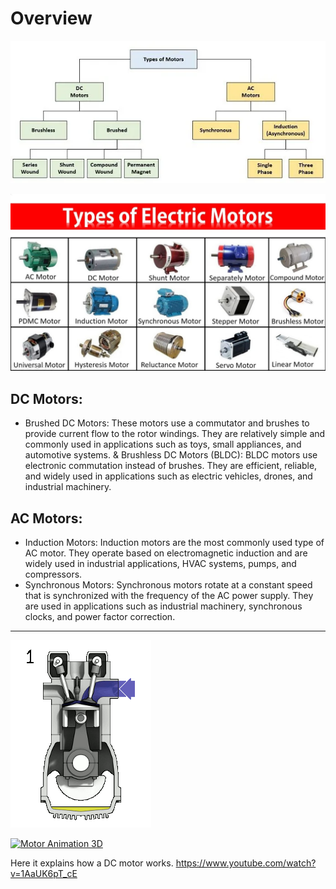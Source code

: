 # Overview 
![](./images/motor_types.webp)

![](./images/motor_types2.jpg)

## DC Motors:

* Brushed DC Motors: These motors use a commutator and brushes to provide current flow to the rotor windings. They are relatively simple and commonly used in applications such as toys, small appliances, and automotive systems.
& Brushless DC Motors (BLDC): BLDC motors use electronic commutation instead of brushes. They are efficient, reliable, and widely used in applications such as electric vehicles, drones, and industrial machinery.

## AC Motors:

* Induction Motors: Induction motors are the most commonly used type of AC motor. They operate based on electromagnetic induction and are widely used in industrial applications, HVAC systems, pumps, and compressors.
* Synchronous Motors: Synchronous motors rotate at a constant speed that is synchronized with the frequency of the AC power supply. They are used in applications such as industrial machinery, synchronous clocks, and power factor correction.

--------------

![](./images/4StrokeEngine_Ortho_3D_Small.gif)

[![Motor Animation 3D](https://img.youtube.com/vi/1AaUK6pT_cE/maxresdefault.jpg)](https://www.youtube.com/watch?v=1AaUK6pT_cE "Motor Anatomy")

Here it explains how a DC motor works.
https://www.youtube.com/watch?v=1AaUK6pT_cE
